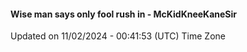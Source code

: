 #### Wise man says only fool rush in - McKidKneeKaneSir
Updated on 11/02/2024 - 00:41:53 (UTC) Time Zone
